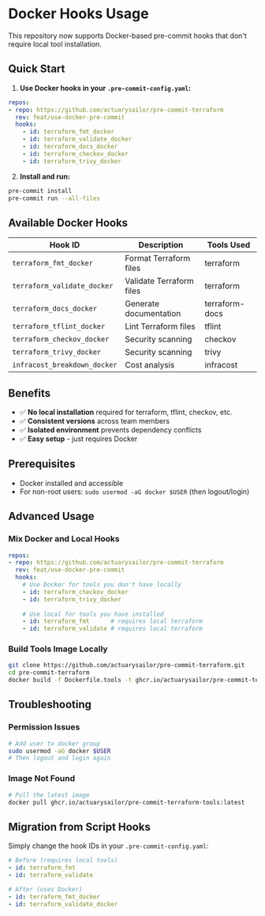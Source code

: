 # Docker Hooks Usage

This repository now supports Docker-based pre-commit hooks that don't require local tool installation.

## Quick Start

1. **Use Docker hooks in your `.pre-commit-config.yaml`:**

```yaml
repos:
- repo: https://github.com/actuarysailor/pre-commit-terraform
  rev: feat/use-docker-pre-commit
  hooks:
    - id: terraform_fmt_docker
    - id: terraform_validate_docker
    - id: terraform_docs_docker
    - id: terraform_checkov_docker
    - id: terraform_trivy_docker
```

2. **Install and run:**

```bash
pre-commit install
pre-commit run --all-files
```

## Available Docker Hooks

| Hook ID | Description | Tools Used |
|---------|-------------|------------|
| `terraform_fmt_docker` | Format Terraform files | terraform |
| `terraform_validate_docker` | Validate Terraform files | terraform |
| `terraform_docs_docker` | Generate documentation | terraform-docs |
| `terraform_tflint_docker` | Lint Terraform files | tflint |
| `terraform_checkov_docker` | Security scanning | checkov |
| `terraform_trivy_docker` | Security scanning | trivy |
| `infracost_breakdown_docker` | Cost analysis | infracost |

## Benefits

- ✅ **No local installation** required for terraform, tflint, checkov, etc.
- ✅ **Consistent versions** across team members
- ✅ **Isolated environment** prevents dependency conflicts
- ✅ **Easy setup** - just requires Docker

## Prerequisites

- Docker installed and accessible
- For non-root users: `sudo usermod -aG docker $USER` (then logout/login)

## Advanced Usage

### Mix Docker and Local Hooks

```yaml
repos:
- repo: https://github.com/actuarysailor/pre-commit-terraform
  rev: feat/use-docker-pre-commit
  hooks:
    # Use Docker for tools you don't have locally
    - id: terraform_checkov_docker
    - id: terraform_trivy_docker
    
    # Use local for tools you have installed
    - id: terraform_fmt      # requires local terraform
    - id: terraform_validate # requires local terraform
```

### Build Tools Image Locally

```bash
git clone https://github.com/actuarysailor/pre-commit-terraform.git
cd pre-commit-terraform
docker build -f Dockerfile.tools -t ghcr.io/actuarysailor/pre-commit-terraform-tools:latest .
```

## Troubleshooting

### Permission Issues
```bash
# Add user to docker group
sudo usermod -aG docker $USER
# Then logout and login again
```

### Image Not Found
```bash
# Pull the latest image
docker pull ghcr.io/actuarysailor/pre-commit-terraform-tools:latest
```

## Migration from Script Hooks

Simply change the hook IDs in your `.pre-commit-config.yaml`:

```yaml
# Before (requires local tools)
- id: terraform_fmt
- id: terraform_validate

# After (uses Docker)
- id: terraform_fmt_docker
- id: terraform_validate_docker
```
